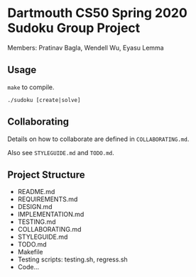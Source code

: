 # Dartmouth CS50 Spring 2020 Sudoku Group Project

Members: Pratinav Bagla, Wendell Wu, Eyasu Lemma

## Usage

`make` to compile.

`./sudoku [create|solve]`

## Collaborating

Details on how to collaborate are defined in `COLLABORATING.md`.

Also see `STYLEGUIDE.md` and `TODO.md`.

## Project Structure

- README.md
- REQUIREMENTS.md
- DESIGN.md
- IMPLEMENTATION.md
- TESTING.md
- COLLABORATING.md
- STYLEGUIDE.md
- TODO.md
- Makefile
- Testing scripts: testing.sh, regress.sh
- Code...

